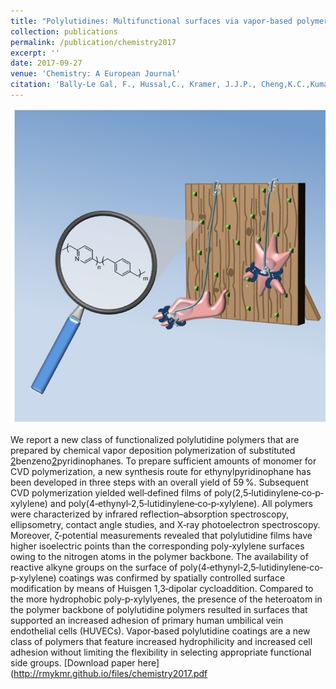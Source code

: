 ```yaml
---
title: "Polylutidines: Multifunctional surfaces via vapor-based polymerization of functional pyridinophanes"
collection: publications
permalink: /publication/chemistry2017
excerpt: ''
date: 2017-09-27
venue: 'Chemistry: A European Journal'
citation: 'Bally-Le Gal, F., Hussal,C., Kramer, J.J.P., Cheng,K.C.,Kumar,R., Eyster,T., Trouillet,V., Nieger,M., Brase,S.,& Lahann,J. (2017) Chemistry: A European Journal, 23, 13342-13350.'
---
```

![chemistry](/images/pyridinophane.jpg)

We report a new class of functionalized polylutidine polymers that are prepared by chemical vapor deposition polymerization of substituted [2](1,4)benzeno[2](2,5)pyridinophanes. To prepare sufficient amounts of monomer for CVD polymerization, a new synthesis route for ethynylpyridinophane has been developed in three steps with an overall yield of 59 %. Subsequent CVD polymerization yielded well‐defined films of poly(2,5‐lutidinylene‐co‐p‐xylylene) and poly(4‐ethynyl‐2,5‐lutidinylene‐co‐p‐xylylene). All polymers were characterized by infrared reflection–absorption spectroscopy, ellipsometry, contact angle studies, and X‐ray photoelectron spectroscopy. Moreover, ζ‐potential measurements revealed that polylutidine films have higher isoelectric points than the corresponding poly‐xylylene surfaces owing to the nitrogen atoms in the polymer backbone. The availability of reactive alkyne groups on the surface of poly(4‐ethynyl‐2,5‐lutidinylene‐co‐p‐xylylene) coatings was confirmed by spatially controlled surface modification by means of Huisgen 1,3‐dipolar cycloaddition. Compared to the more hydrophobic poly‐p‐xylylyenes, the presence of the heteroatom in the polymer backbone of polylutidine polymers resulted in surfaces that supported an increased adhesion of primary human umbilical vein endothelial cells (HUVECs). Vapor‐based polylutidine coatings are a new class of polymers that feature increased hydrophilicity and increased cell adhesion without limiting the flexibility in selecting appropriate functional side groups.
[Download paper here](http://rmykmr.github.io/files/chemistry2017.pdf

